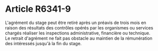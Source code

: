 # Article R6341-9

  
L'agrément du stage peut être retiré après un préavis de trois mois en raison des résultats des contrôles opérés par les organismes ou services chargés réaliser les inspections administrative, financière ou technique.   
Le retrait d'agrément ne fait pas obstacle au maintien de la rémunération des intéressés jusqu'à la fin du stage.